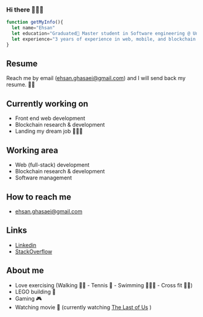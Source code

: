 ### Hi there 👋🏻🏓

```JavaScript
function getMyInfo(){
  let name="Ehsan"
  let education="Graduated🥳 Master student in Software engineering @ University of Victoria"
  let experience="3 years of experience in web, mobile, and blockchain development".
}
```

## Resume
Reach me by email (ehsan.ghasaei@gmail.com) and I will send back my resume. 👋🏻

## Currently working on
- Front end web development 
- Blockchain research & development
- Landing my dream job 👨🏻‍💼

## Working area
- Web (full-stack) development
- Blockchain research & development
- Software management 

## How to reach me
- ehsan.ghasaei@gmail.com

## Links
- [Linkedin](https://www.linkedin.com/in/ehsanghasaei/)
- [StackOverflow](https://stackoverflow.com/users/13002861/ehsan-ghasaei)

## About me
- Love exercising (Walking 🚶🏻 - Tennis 🎾 - Swimming 🏊🏻‍♂️ - Cross fit 🏋🏻)
- LEGO building 🧱
- Gaming 🎮
- Watching movie 🍿 (currently watching [The Last of Us](https://www.imdb.com/title/tt3581920/) )
